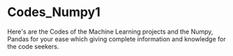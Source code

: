 # Codes_Numpy1
Here's are the Codes of the Machine Learning projects and the Numpy, Pandas for your ease which giving complete information and knowledge for the code seekers.
